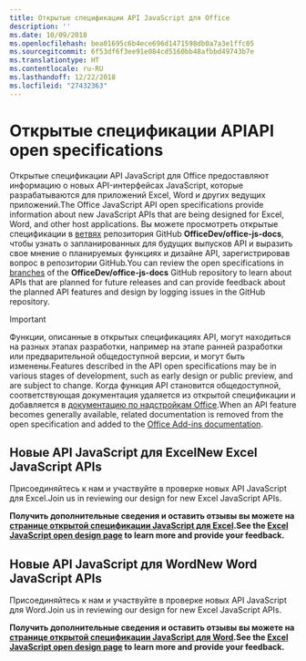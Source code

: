 ```yaml
---
title: Открытые спецификации API JavaScript для Office
description: ''
ms.date: 10/09/2018
ms.openlocfilehash: bea01695c6b4ece696d1471598db0a7a3e1ffc05
ms.sourcegitcommit: 6f53df6f3ee91e084cd5160bb48afbbd49743b7e
ms.translationtype: HT
ms.contentlocale: ru-RU
ms.lasthandoff: 12/22/2018
ms.locfileid: "27432363"
---
```

# <a name="api-open-specifications"></a><span data-ttu-id="25b2e-102">Открытые спецификации API</span><span class="sxs-lookup"><span data-stu-id="25b2e-102">API open specifications</span></span>

<span data-ttu-id="25b2e-103">Открытые спецификации API JavaScript для Office предоставляют информацию о новых API-интерфейсах JavaScript, которые разрабатываются для приложений Excel, Word и других ведущих приложений.</span><span class="sxs-lookup"><span data-stu-id="25b2e-103">The Office JavaScript API open specifications provide information about new JavaScript APIs that are being designed for Excel, Word, and other host applications.</span></span> <span data-ttu-id="25b2e-104">Вы можете просмотреть открытые спецификации в [ветвях](https://github.com/OfficeDev/office-js-docs/branches/all) репозитория GitHub **OfficeDev/office-js-docs**, чтобы узнать о запланированных для будущих выпусков API и выразить свое мнение о планируемых функциях и дизайне API, зарегистрировав вопрос в репозитории GitHub.</span><span class="sxs-lookup"><span data-stu-id="25b2e-104">You can review the open specifications in [branches](https://github.com/OfficeDev/office-js-docs/branches/all) of the **OfficeDev/office-js-docs** GitHub repository to learn about APIs that are planned for future releases and can provide feedback about the planned API features and design by logging issues in the GitHub repository.</span></span>

> [!IMPORTANT]
> <span data-ttu-id="25b2e-105">Функции, описанные в открытых спецификациях API, могут находиться на разных этапах разработки, например на этапе ранней разработки или предварительной общедоступной версии, и могут быть изменены.</span><span class="sxs-lookup"><span data-stu-id="25b2e-105">Features described in the API open specifications may be in various stages of development, such as early design or public preview, and are subject to change.</span></span> <span data-ttu-id="25b2e-106">Когда функция API становится общедоступной, соответствующая документация удаляется из открытой спецификации и добавляется в [документацию по надстройкам Office](https://docs.microsoft.com/office/dev/add-ins/).</span><span class="sxs-lookup"><span data-stu-id="25b2e-106">When an API feature becomes generally available, related documentation is removed from the open specification and added to the [Office Add-ins documentation](https://docs.microsoft.com/office/dev/add-ins/).</span></span> 

## <a name="new-excel-javascript-apis"></a><span data-ttu-id="25b2e-107">Новые API JavaScript для Excel</span><span class="sxs-lookup"><span data-stu-id="25b2e-107">New Excel JavaScript APIs</span></span>

<span data-ttu-id="25b2e-108">Присоединяйтесь к нам и участвуйте в проверке новых API JavaScript для Excel.</span><span class="sxs-lookup"><span data-stu-id="25b2e-108">Join us in reviewing our design for new Excel JavaScript APIs.</span></span> 

<span data-ttu-id="25b2e-109">**Получить дополнительные сведения и оставить отзывы вы можете на [странице открытой спецификации JavaScript для Excel](https://github.com/OfficeDev/office-js-docs/tree/ExcelJs_OpenSpec).**</span><span class="sxs-lookup"><span data-stu-id="25b2e-109">**See the [Excel JavaScript open design page](https://github.com/OfficeDev/office-js-docs/tree/ExcelJs_OpenSpec) to learn more and provide your feedback.**</span></span>

## <a name="new-word-javascript-apis"></a><span data-ttu-id="25b2e-110">Новые API JavaScript для Word</span><span class="sxs-lookup"><span data-stu-id="25b2e-110">New Word JavaScript APIs</span></span>

<span data-ttu-id="25b2e-111">Присоединяйтесь к нам и участвуйте в проверке новых API JavaScript для Word.</span><span class="sxs-lookup"><span data-stu-id="25b2e-111">Join us in reviewing our design for new Excel JavaScript APIs.</span></span> 

<span data-ttu-id="25b2e-112">**Получить дополнительные сведения и оставить отзывы вы можете на [странице открытой спецификации JavaScript для Word](https://github.com/OfficeDev/office-js-docs/tree/WordJs_OpenSpec).**</span><span class="sxs-lookup"><span data-stu-id="25b2e-112">**See the [Excel JavaScript open design page](https://github.com/OfficeDev/office-js-docs/tree/WordJs_OpenSpec) to learn more and provide your feedback.**</span></span>